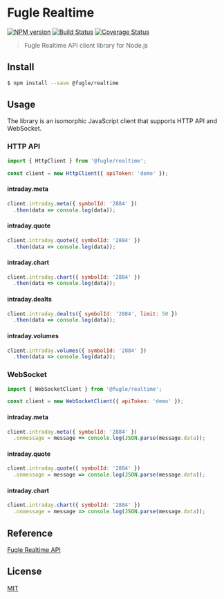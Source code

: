 # Fugle Realtime

[![NPM version][npm-image]][npm-url]
[![Build Status][circleci-image]][circleci-url]
[![Coverage Status][codecov-image]][codecov-url]

> Fugle Realtime API client library for Node.js

## Install

```sh
$ npm install --save @fugle/realtime
```

## Usage

The library is an isomorphic JavaScript client that supports HTTP API and WebSocket.

### HTTP API

```js
import { HttpClient } from '@fugle/realtime';

const client = new HttpClient({ apiToken: 'demo' });
```

#### intraday.meta

```js
client.intraday.meta({ symbolId: '2884' })
  .then(data => console.log(data));
```

#### intraday.quote

```js
client.intraday.quote({ symbolId: '2884' })
  .then(data => console.log(data));
```

#### intraday.chart

```js
client.intraday.chart({ symbolId: '2884' })
  .then(data => console.log(data));
```

#### intraday.dealts

```js
client.intraday.dealts({ symbolId: '2884', limit: 50 })
  .then(data => console.log(data));
```

#### intraday.volumes

```js
client.intraday.volumes({ symbolId: '2884' })
  .then(data => console.log(data));
```

### WebSocket

```js
import { WebSocketClient } from '@fugle/realtime';

const client = new WebSocketClient({ apiToken: 'demo' });
```

#### intraday.meta

```js
client.intraday.meta({ symbolId: '2884' })
  .onmessage = message => console.log(JSON.parse(message.data));
```

#### intraday.quote

```js
client.intraday.quote({ symbolId: '2884' })
  .onmessage = message => console.log(JSON.parse(message.data));
```

#### intraday.chart

```js
client.intraday.chart({ symbolId: '2884' })
  .onmessage = message => console.log(JSON.parse(message.data));
```

## Reference

[Fugle Realtime API](https://developer.fugle.tw)

## License

[MIT](LICENSE)

[npm-image]: https://img.shields.io/npm/v/@fugle/realtime.svg
[npm-url]: https://npmjs.com/package/@fugle/realtime
[circleci-image]: https://img.shields.io/circleci/build/github/fugle-dev/fugle-realtime-node
[circleci-url]: https://circleci.com/gh/fugle-dev/fugle-realtime-node
[codecov-image]: https://img.shields.io/codecov/c/github/fugle-dev/fugle-realtime-node.svg
[codecov-url]: https://codecov.io/gh/fugle-dev/fugle-realtime-node
